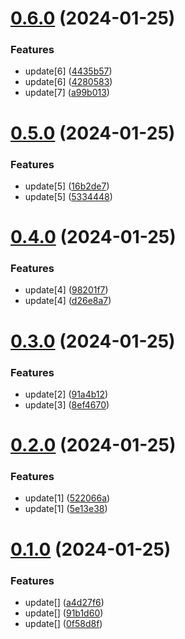 # [0.6.0](https://github.com/pratikshinde590/sparrow-ap/compare/v0.5.0...v0.6.0) (2024-01-25)


### Features

* update[6] ([4435b57](https://github.com/pratikshinde590/sparrow-ap/commit/4435b57444a6c07103b03e059b701bed81de4a8a))
* update[6] ([4280583](https://github.com/pratikshinde590/sparrow-ap/commit/42805833bfae2da31b52ab25d220582fb170c68d))
* update[7] ([a99b013](https://github.com/pratikshinde590/sparrow-ap/commit/a99b013b92dd78876ea02a1eadeebcce8b3422ba))

# [0.5.0](https://github.com/pratikshinde590/sparrow-ap/compare/v0.4.0...v0.5.0) (2024-01-25)


### Features

* update[5] ([16b2de7](https://github.com/pratikshinde590/sparrow-ap/commit/16b2de7e21ea5f89c5301a923f296f067b69ee89))
* update[5] ([5334448](https://github.com/pratikshinde590/sparrow-ap/commit/5334448e64c97a040e39a05b3ad0915130ba340b))

# [0.4.0](https://github.com/pratikshinde590/sparrow-ap/compare/v0.3.0...v0.4.0) (2024-01-25)


### Features

* update[4] ([98201f7](https://github.com/pratikshinde590/sparrow-ap/commit/98201f780ba2159c229d15f018f512f3b3705251))
* update[4] ([d26e8a7](https://github.com/pratikshinde590/sparrow-ap/commit/d26e8a77b4373e1c8d4a1de978aaaf3f918881dc))

# [0.3.0](https://github.com/pratikshinde590/sparrow-ap/compare/v0.2.0...v0.3.0) (2024-01-25)


### Features

* update[2] ([91a4b12](https://github.com/pratikshinde590/sparrow-ap/commit/91a4b12054667937f27e96160c0bf113800704d1))
* update[3] ([8ef4670](https://github.com/pratikshinde590/sparrow-ap/commit/8ef46706c5e30e696784438dc8d576cda0a4b34a))

# [0.2.0](https://github.com/pratikshinde590/sparrow-ap/compare/v0.1.0...v0.2.0) (2024-01-25)


### Features

* update[1] ([522066a](https://github.com/pratikshinde590/sparrow-ap/commit/522066a0eb6be87655ba3c8a4e5349792175b1d7))
* update[1] ([5e13e38](https://github.com/pratikshinde590/sparrow-ap/commit/5e13e384fe1d10f2de3476f7a3d4762310f57342))

# [0.1.0](https://github.com/pratikshinde590/sparrow-ap/compare/v0.0.17...v0.1.0) (2024-01-25)


### Features

* update[] ([a4d27f6](https://github.com/pratikshinde590/sparrow-ap/commit/a4d27f6cb0fb8039ab81fb3dcc4d363396346e3d))
* update[] ([91b1d60](https://github.com/pratikshinde590/sparrow-ap/commit/91b1d608fa9517cb42feeecb98464269d43fade9))
* update[] ([0f58d8f](https://github.com/pratikshinde590/sparrow-ap/commit/0f58d8f42f126cc31fe85ec6383bc68ff9532194))
